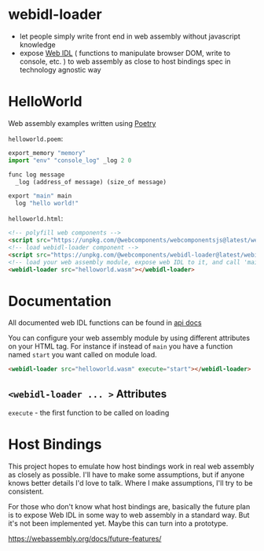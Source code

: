 # webidl-loader
* let people simply write front end in web assembly without javascript knowledge
* expose [Web IDL](https://heycam.github.io/webidl/) ( functions to manipulate browser DOM, write to console, etc. ) to web assembly as close to host bindings spec in technology agnostic way

# HelloWorld
Web assembly examples written using [Poetry](https://github.com/FantasyInternet/poetry)

`helloworld.poem`:
```python
export_memory "memory"
import "env" "console_log" _log 2 0

func log message
  _log (address_of message) (size_of message)

export "main" main
  log "hello world!"
```

`helloworld.html`:
```html
<!-- polyfill web components -->
<script src="https://unpkg.com/@webcomponents/webcomponentsjs@latest/webcomponents-loader.js"></script>
<!-- load webidl-loader component -->
<script src="https://unpkg.com/@webcomponents/webidl-loader@latest/webidl-loader.js"></script>
<!-- load your web assembly module, expose web IDL to it, and call 'main' by default -->
<webidl-loader src="helloworld.wasm"></webidl-loader>
```

# Documentation

All documented web IDL functions can be found in [api docs](https://github.com/richardanaya/webidl-loader/blob/master/webidl.md)

You can configure your web assembly module by using different attributes on your HTML tag. For instance if instead of `main` you have a function named `start` you want called on module load.

```html
<webidl-loader src="helloworld.wasm" execute="start"></webidl-loader>
```

## `<webidl-loader ... >` Attributes
`execute` - the first function to be called on loading


# Host Bindings

This project hopes to emulate how host bindings work in real web assembly as closely as possible. I'll have to make some assumptions, but if anyone knows better details I'd love to talk. Where I make assumptions, I'll try to be consistent.

For those who don't know what host bindings are, basically the future plan is to expose Web IDL in some way to web assembly in a standard way. But it's not been implemented yet. Maybe this can turn into a prototype.

https://webassembly.org/docs/future-features/
